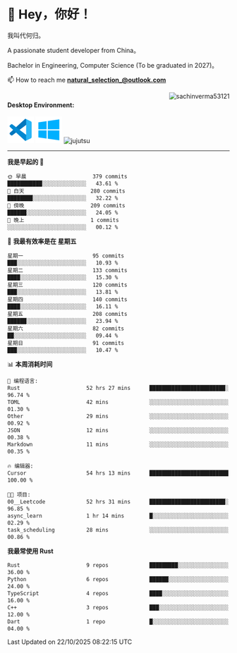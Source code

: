 # 👋 Hey，你好！

我叫代何归。

A passionate student developer from China。

Bachelor in Engineering, Computer Science (To be graduated in 2027)。

📫 How to reach me **natural_selection_@outlook.com**

<div style="display: flex; justify-content: space-between; align-items: flex-start;">
  <div>
    <h4>Desktop Environment: </h4>
    <span>
      <img style="margin: auto;" src="https://raw.githubusercontent.com/sachinverma53121/sachinverma53121/master/icons/vsc.png" alt=vs width="60" height="60"/>
      <img style="margin: auto;" src="https://raw.githubusercontent.com/sachinverma53121/sachinverma53121/master/icons/win10.png" alt=windows10 width="60" height="60"/>
      <img style="margin: auto;" src="https://img2023.cnblogs.com/blog/3292968/202505/3292968-20250515084111916-1835883071.png" alt=jujutsu width="60" height="60"/>
    </span>
  </div>
  <div>
    <img style="margin: auto;" src=https://github-readme-stats.vercel.app/api?username=Natural-selection1&show_icons=true alt=sachinverma53121 />
  </div>
</div>

---

<!--START_SECTION:waka-->
**我是早起的 🐤** 

```text
🌞 早晨                     379 commits         ███████████░░░░░░░░░░░░░░   43.61 % 
🌆 白天                     280 commits         ████████░░░░░░░░░░░░░░░░░   32.22 % 
🌃 傍晚                     209 commits         ██████░░░░░░░░░░░░░░░░░░░   24.05 % 
🌙 晚上                     1 commits           ░░░░░░░░░░░░░░░░░░░░░░░░░   00.12 % 
```
📅 **我最有效率是在 星期五** 

```text
星期一                      95 commits          ███░░░░░░░░░░░░░░░░░░░░░░   10.93 % 
星期二                      133 commits         ████░░░░░░░░░░░░░░░░░░░░░   15.30 % 
星期三                      120 commits         ███░░░░░░░░░░░░░░░░░░░░░░   13.81 % 
星期四                      140 commits         ████░░░░░░░░░░░░░░░░░░░░░   16.11 % 
星期五                      208 commits         ██████░░░░░░░░░░░░░░░░░░░   23.94 % 
星期六                      82 commits          ██░░░░░░░░░░░░░░░░░░░░░░░   09.44 % 
星期日                      91 commits          ███░░░░░░░░░░░░░░░░░░░░░░   10.47 % 
```


📊 **本周消耗时间** 

```text
💬 编程语言: 
Rust                     52 hrs 27 mins      ████████████████████████░   96.74 % 
TOML                     42 mins             ░░░░░░░░░░░░░░░░░░░░░░░░░   01.30 % 
Other                    29 mins             ░░░░░░░░░░░░░░░░░░░░░░░░░   00.92 % 
JSON                     12 mins             ░░░░░░░░░░░░░░░░░░░░░░░░░   00.38 % 
Markdown                 11 mins             ░░░░░░░░░░░░░░░░░░░░░░░░░   00.35 % 

🔥 编辑器: 
Cursor                   54 hrs 13 mins      █████████████████████████   100.00 % 

🐱‍💻 项目: 
00__Leetcode             52 hrs 31 mins      ████████████████████████░   96.85 % 
async_learn              1 hr 14 mins        █░░░░░░░░░░░░░░░░░░░░░░░░   02.29 % 
task_scheduling          28 mins             ░░░░░░░░░░░░░░░░░░░░░░░░░   00.86 % 
```

**我最常使用 Rust** 

```text
Rust                     9 repos             █████████░░░░░░░░░░░░░░░░   36.00 % 
Python                   6 repos             ██████░░░░░░░░░░░░░░░░░░░   24.00 % 
TypeScript               4 repos             ████░░░░░░░░░░░░░░░░░░░░░   16.00 % 
C++                      3 repos             ███░░░░░░░░░░░░░░░░░░░░░░   12.00 % 
Dart                     1 repo              █░░░░░░░░░░░░░░░░░░░░░░░░   04.00 % 
```




 Last Updated on 22/10/2025 08:22:15 UTC
<!--END_SECTION:waka-->
